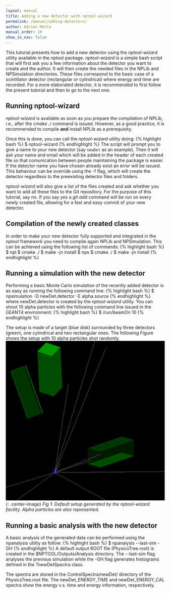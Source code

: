 ```yaml
---
layout: manual 
title: Adding a new detector with nptool-wizard 
permalink: /manual/adding-detectors/
author: Adrien Matta
manual_order: 10 
show_in_nav: false 
---
```

This tutorial presents how to add a new detector using the _nptool-wizard_
utility available in the nptool package. _nptool-wizard_ is a simple bash 
script that will first ask you a few information about the detector you want 
to create and the author. It will then create the needed files in the NPLib
and NPSimulation directories. These files correspond to the basic case of a
scintillator detector (rectangular or cylindrical) where energy and time
are recorded. For a more elaborated detector, it is recommended to first follow
the present tutorial and then to go to the next one. 


## Running nptool-wizard
_nptool-wizard_ is available as soon as you prepare the compilation of NPLib, 
i.e., after the _cmake ./_ command is issued. However, as a good practice, it
is recommended to compile __and__ install NPLib as a prerequisity.

Once this is done, you can call the _nptool-wizard_ utility doing:
{% highlight bash %}
$ nptool-wizard
{% endhighlight %}
The script will prompt you to give a name to your new detector (say `newDet`
as an example). Then it will ask your name and email which will be added in 
the header of each created file so that comunication between people maintaining
the package is easier. If the detector name you have chosen already exist an 
error will be issued. This behaviour can be override using the -f flag, which
will create the detector regardless to the preexisting detector files and folders.

_nptool-wizard_ will also give a list of the files created and ask whether you
want to add all these files to the Git repository. For the purpose of this 
tutorial, say _no_. If you say _yes_ a _git add_ command will be run on every 
newly created file, allowing for a fast and easy commit of your new detector. 


## Compilation of the newly created classes
In order to make your new detector fully supported and integrated in the 
_nptool_ framework you need to compile again NPLib and NPSimulation. This
can be achieved using the following list of commands:
{% highlight bash %}
$ npl
$ cmake ./
$ make -jn install
$ nps
$ cmake ./
$ make -jn install
{% endhighlight %}


## Running a simulation with the new detector
Performing a basic Monte Carlo simulation of the recently added detector is
as easy as running the following command line:
{% highlight bash %}
$ npsimulation -D newDet.detector -E alpha.source 
{% endhighlight %}
where newDet.detector is created by the _nptool-wizard_ utility. You can
shoot 10 alpha particles with the following command line issued in the 
GEANT4 environment:
{% highlight bash %}
$ /run/beamOn 10
{% endhighlight %}

The setup is made of a target (blue disk) surrounded by three detectors (green),
one cylindrical and two rectangular ones. The following Figure shows the 
setup with 10 alpha particles shot randomly.
![fig:newDet](/images/newDet.png){: .center-image}
*Fig 1: Default setup generated by the nptool-wizard facility. Alpha particles
are also represented.*


## Running a basic analysis with the new detector
A basic analysis of the generated data can be performed using the npanalysis
utility as follow:
{% highlight bash %}
$ npanalysis --last-sim -GH
{% endhighlight %}
A default output ROOT file (PhysicsTree.root) is created in the 
$NPTOOL/Outputs/Analysis directory. The --last-sim flag analyses the 
previous simulation while the -GH flag generates histograms defined 
in the TnewDetSpectra class.

The spectra are stored in the ControlSpectra/newDet/ directory of the 
PhysicsTree.root file. The newDet_ENERGY_TIME and newDet_ENERGY_CAL 
spectra show the energy v.s. time and energy information, respectively.

